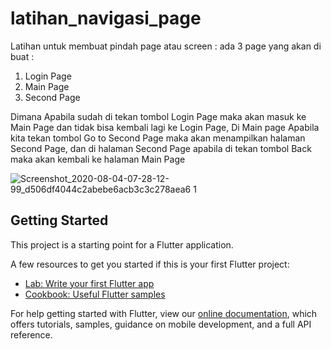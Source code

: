 # latihan_navigasi_page

Latihan untuk membuat pindah page atau screen :
ada 3 page yang akan di buat : 
1. Login Page
2. Main Page
3. Second Page

Dimana Apabila sudah di tekan tombol Login Page maka akan masuk ke Main Page dan tidak bisa kembali lagi ke Login Page, Di Main page Apabila kita tekan tombol Go to Second Page maka akan menampilkan halaman Second Page, dan di halaman Second Page apabila di tekan tombol Back maka akan kembali ke halaman Main Page

![Screenshot_2020-08-04-07-28-12-99_d506df4044c2abebe6acb3c3c278aea6 1](https://user-images.githubusercontent.com/60292040/89239895-b90c9e00-d624-11ea-8b38-40c505f4f292.png)



## Getting Started

This project is a starting point for a Flutter application.

A few resources to get you started if this is your first Flutter project:

- [Lab: Write your first Flutter app](https://flutter.dev/docs/get-started/codelab)
- [Cookbook: Useful Flutter samples](https://flutter.dev/docs/cookbook)

For help getting started with Flutter, view our
[online documentation](https://flutter.dev/docs), which offers tutorials,
samples, guidance on mobile development, and a full API reference.
